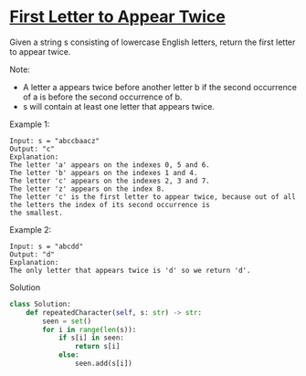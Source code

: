 # [First Letter to Appear Twice](https://leetcode.com/problems/first-letter-to-appear-twice/)

Given a string s consisting of lowercase English letters, return the first letter to appear twice.

Note:

- A letter a appears twice before another letter b if the second occurrence of a is before the second occurrence of b.
- s will contain at least one letter that appears twice.

Example 1:
```
Input: s = "abccbaacz"
Output: "c"
Explanation:
The letter 'a' appears on the indexes 0, 5 and 6.
The letter 'b' appears on the indexes 1 and 4.
The letter 'c' appears on the indexes 2, 3 and 7.
The letter 'z' appears on the index 8.
The letter 'c' is the first letter to appear twice, because out of all the letters the index of its second occurrence is
the smallest.
```
Example 2:
```
Input: s = "abcdd"
Output: "d"
Explanation:
The only letter that appears twice is 'd' so we return 'd'.
```
Solution
```python
class Solution:
    def repeatedCharacter(self, s: str) -> str:
        seen = set()
        for i in range(len(s)):
            if s[i] in seen:
                return s[i]
            else:
                seen.add(s[i])
```
